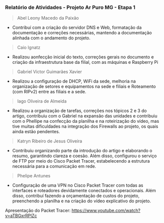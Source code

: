 ### Relatório de Atividades - Projeto Ar Puro MG - Etapa 1
> Abel Leony Macedo da Paixão
- Contribuí com a criação do servidor DNS e Web, formatação da documentação e correções necessárias, mantendo a documentação alinhada com o andamento do projeto.
> Caio Ignatz 

- Realizou aonfecção inicial do texto, correções gerais no documento e criação da infraestrutura base da filial, com as máquinas e Raspberry Pi  

> Gabriel Víctor Guimarães Xavier

- Realizou a configuração de DHCP, WiFi da sede, melhoria na organização de setores e equipamentos na sede e filiais e Roteamento (com RIPv2) entre as filiais e a sede.

> Iago Oliveira de Almeida
- Realizou a organização de tarefas, correções nos tópicos 2 e 3 do artigo, contribuiu com o Gabriel na expansão das unidades e contribuiu com o Phellipe na confecção da planilha e na roteirização do vídeo, mas tive muitas dificuldades na integração dos Firewalls ao projeto, os quais ainda estão pendentes.

> Katryn Ribeiro de Jesus Oliveira 
- Contribuiu organizando parte da introdução do artigo e elaborando o resumo, garantindo clareza e coesão. Além disso, configurou o serviço de FTP por meio do Cisco Packet Tracer, estabelecendo a estrutura necessária para a comunicação em rede.

> Phelipe Antunes

- Configuração de uma VPN no Cisco Packet Tracer com todas as interfaces e roteadores devidamente conectados e operacionais. Além disso, contribuí fazendo a orçamentação de custos do projeto, preenchendo a planilha e na criação do vídeo explicativo do projeto.


Apresentação do Packet Tracer: https://www.youtube.com/watch?v=aTBGxrRPlZc

